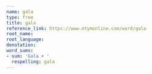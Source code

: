 ```yaml
---
name: gala
type: free
title: gala
reference_link: https://www.etymonline.com/word/gala
root_name: 
root_language: 
denotation: 
word_sums:
- sum: 'Gala + '
  respelling: gala
---
```

